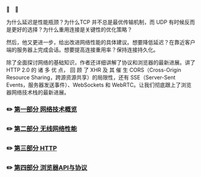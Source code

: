 
:green_book:　:book:

为什么延迟是性能瓶颈？为什么TCP 并不总是最优传输机制，而 UDP 有时候反而是更好的选择？为什么重用连接是关键性的优化策略？


然后，他又更进一步，给出改进网络性能的具体建议。想要降低延迟？在靠近客户端的服务器上完成会话。想要提高连接重用率？保持连接持久化。


除了全面探讨网络的基础知识，作者还详细讲解了协议和浏览器的最新进展。讲了 HTTP 2.0 的 诸 多 优 点， 回 顾 了 XHR 及 其 催 生 CORS（Cross-Origin Resource Sharing，跨源资源共享）的局限性，还有 SSE（Server-Sent Events，服务器发送事件）、WebSockets 和 WebRTC。让我们彻底跟上了浏览器网络技术栈的最新进展。


### :pencil2: [第一部分  网络技术概览](https://github.com/lulin1/reading-notes/blob/master/HighPerformanceBrowserNetworking/partOne.md)


### :pencil2: [第二部分  无线网络性能](https://github.com/lulin1/reading-notes/blob/master/HighPerformanceBrowserNetworking/partTwo.md)


### :pencil2: [第三部分  HTTP](https://github.com/lulin1/reading-notes/blob/master/HighPerformanceBrowserNetworking/partThree.md)


### :pencil2: [第四部分  浏览器API与协议](https://github.com/lulin1/reading-notes/blob/master/HighPerformanceBrowserNetworking/partFour.md)
